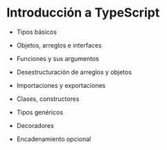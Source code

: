 # Introducción a TypeScript

- Tipos básicos

- Objetos, arreglos e interfaces

- Funciones y sus argumentos

- Desestructuración de arreglos y objetos

- Importaciones y exportaciones

- Clases, constructores

- Tipos genéricos

- Decoradores

- Encadenamiento opcional


